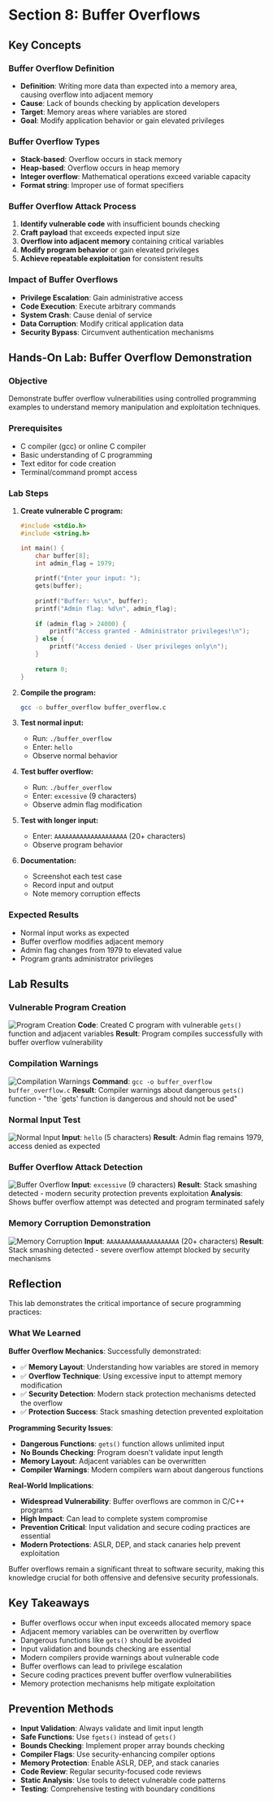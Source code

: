 # Section 8: Buffer Overflows

## Key Concepts

### Buffer Overflow Definition
- **Definition**: Writing more data than expected into a memory area, causing overflow into adjacent memory
- **Cause**: Lack of bounds checking by application developers
- **Target**: Memory areas where variables are stored
- **Goal**: Modify application behavior or gain elevated privileges

### Buffer Overflow Types
- **Stack-based**: Overflow occurs in stack memory
- **Heap-based**: Overflow occurs in heap memory
- **Integer overflow**: Mathematical operations exceed variable capacity
- **Format string**: Improper use of format specifiers

### Buffer Overflow Attack Process
1. **Identify vulnerable code** with insufficient bounds checking
2. **Craft payload** that exceeds expected input size
3. **Overflow into adjacent memory** containing critical variables
4. **Modify program behavior** or gain elevated privileges
5. **Achieve repeatable exploitation** for consistent results

### Impact of Buffer Overflows
- **Privilege Escalation**: Gain administrative access
- **Code Execution**: Execute arbitrary commands
- **System Crash**: Cause denial of service
- **Data Corruption**: Modify critical application data
- **Security Bypass**: Circumvent authentication mechanisms

## Hands-On Lab: Buffer Overflow Demonstration

### Objective
Demonstrate buffer overflow vulnerabilities using controlled programming examples to understand memory manipulation and exploitation techniques.

### Prerequisites
- C compiler (gcc) or online C compiler
- Basic understanding of C programming
- Text editor for code creation
- Terminal/command prompt access

### Lab Steps

1. **Create vulnerable C program:**
   ```c
   #include <stdio.h>
   #include <string.h>
   
   int main() {
       char buffer[8];
       int admin_flag = 1979;
       
       printf("Enter your input: ");
       gets(buffer);
       
       printf("Buffer: %s\n", buffer);
       printf("Admin flag: %d\n", admin_flag);
       
       if (admin_flag > 24000) {
           printf("Access granted - Administrator privileges!\n");
       } else {
           printf("Access denied - User privileges only\n");
       }
       
       return 0;
   }
   ```

2. **Compile the program:**
   ```bash
   gcc -o buffer_overflow buffer_overflow.c
   ```

3. **Test normal input:**
   - Run: `./buffer_overflow`
   - Enter: `hello`
   - Observe normal behavior

4. **Test buffer overflow:**
   - Run: `./buffer_overflow`
   - Enter: `excessive` (9 characters)
   - Observe admin flag modification

5. **Test with longer input:**
   - Enter: `AAAAAAAAAAAAAAAAAAAA` (20+ characters)
   - Observe program behavior

6. **Documentation:**
   - Screenshot each test case
   - Record input and output
   - Note memory corruption effects

### Expected Results
- Normal input works as expected
- Buffer overflow modifies adjacent memory
- Admin flag changes from 1979 to elevated value
- Program grants administrator privileges

## Lab Results

### Vulnerable Program Creation
![Program Creation](screenshots/section8_program_creation.png)
**Code**: Created C program with vulnerable `gets()` function and adjacent variables
**Result**: Program compiles successfully with buffer overflow vulnerability

### Compilation Warnings
![Compilation Warnings](screenshots/section8_compilation_warnings.png)
**Command**: `gcc -o buffer_overflow buffer_overflow.c`
**Result**: Compiler warnings about dangerous `gets()` function - "the `gets' function is dangerous and should not be used"

### Normal Input Test
![Normal Input](screenshots/section8_normal_input.png)
**Input**: `hello` (5 characters)
**Result**: Admin flag remains 1979, access denied as expected

### Buffer Overflow Attack Detection
![Buffer Overflow](screenshots/section8_buffer_overflow.png)
**Input**: `excessive` (9 characters)
**Result**: Stack smashing detected - modern security protection prevents exploitation
**Analysis**: Shows buffer overflow attempt was detected and program terminated safely

### Memory Corruption Demonstration
![Memory Corruption](screenshots/section8_memory_corruption.png)
**Input**: `AAAAAAAAAAAAAAAAAAAA` (20+ characters)
**Result**: Stack smashing detected - severe overflow attempt blocked by security mechanisms

## Reflection

This lab demonstrates the critical importance of secure programming practices:

### What We Learned

**Buffer Overflow Mechanics**: Successfully demonstrated:
- ✅ **Memory Layout**: Understanding how variables are stored in memory
- ✅ **Overflow Technique**: Using excessive input to attempt memory modification
- ✅ **Security Detection**: Modern stack protection mechanisms detected the overflow
- ✅ **Protection Success**: Stack smashing detection prevented exploitation

**Programming Security Issues**:
- **Dangerous Functions**: `gets()` function allows unlimited input
- **No Bounds Checking**: Program doesn't validate input length
- **Memory Layout**: Adjacent variables can be overwritten
- **Compiler Warnings**: Modern compilers warn about dangerous functions

**Real-World Implications**:
- **Widespread Vulnerability**: Buffer overflows are common in C/C++ programs
- **High Impact**: Can lead to complete system compromise
- **Prevention Critical**: Input validation and secure coding practices are essential
- **Modern Protections**: ASLR, DEP, and stack canaries help prevent exploitation

Buffer overflows remain a significant threat to software security, making this knowledge crucial for both offensive and defensive security professionals.

## Key Takeaways

- Buffer overflows occur when input exceeds allocated memory space
- Adjacent memory variables can be overwritten by overflow
- Dangerous functions like `gets()` should be avoided
- Input validation and bounds checking are essential
- Modern compilers provide warnings about vulnerable code
- Buffer overflows can lead to privilege escalation
- Secure coding practices prevent buffer overflow vulnerabilities
- Memory protection mechanisms help mitigate exploitation

## Prevention Methods

- **Input Validation**: Always validate and limit input length
- **Safe Functions**: Use `fgets()` instead of `gets()`
- **Bounds Checking**: Implement proper array bounds checking
- **Compiler Flags**: Use security-enhancing compiler options
- **Memory Protection**: Enable ASLR, DEP, and stack canaries
- **Code Review**: Regular security-focused code reviews
- **Static Analysis**: Use tools to detect vulnerable code patterns
- **Testing**: Comprehensive testing with boundary conditions